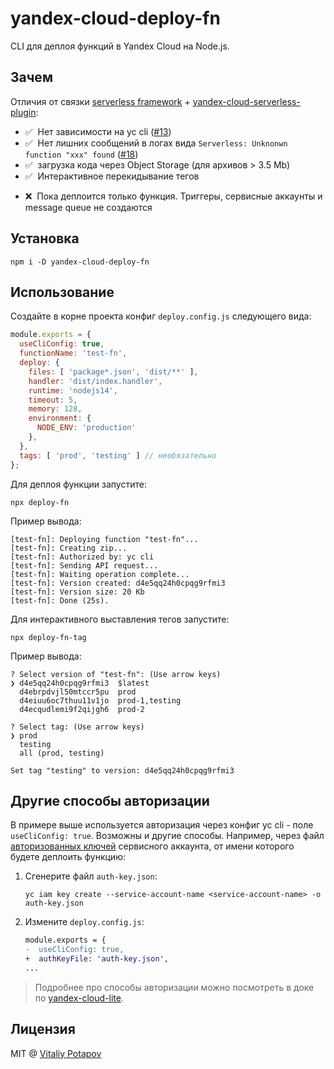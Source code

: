 # yandex-cloud-deploy-fn
CLI для деплоя функций в Yandex Cloud на Node.js.

## Зачем
Отличия от связки [serverless framework](https://github.com/serverless/serverless) + [yandex-cloud-serverless-plugin](https://github.com/yandex-cloud/serverless-plugin):
* ✅ &nbsp;Нет зависимости на yc cli ([#13](https://github.com/yandex-cloud/serverless-plugin/issues/13))
* ✅ &nbsp;Нет лишних сообщений в логах вида `Serverless: Unknonwn function "xxx" found` ([#18](https://github.com/yandex-cloud/serverless-plugin/issues/18))
* ✅ &nbsp;загрузка кода через Object Storage (для архивов > 3.5 Mb)
* ✅ &nbsp;Интерактивное перекидывание тегов
- ❌ &nbsp;Пока деплоится только функция. Триггеры, сервисные аккаунты и message queue не создаются

## Установка
```
npm i -D yandex-cloud-deploy-fn
```

## Использование
Создайте в корне проекта конфиг `deploy.config.js` следующего вида:
```js
module.exports = {
  useCliConfig: true,
  functionName: 'test-fn',
  deploy: {
    files: [ 'package*.json', 'dist/**' ],
    handler: 'dist/index.handler',
    runtime: 'nodejs14',
    timeout: 5,
    memory: 128,
    environment: {
      NODE_ENV: 'production'
    },
  },
  tags: [ 'prod', 'testing' ] // необязательно
};
```

Для деплоя функции запустите:
```
npx deploy-fn
```
Пример вывода:
```
[test-fn]: Deploying function "test-fn"...
[test-fn]: Creating zip...
[test-fn]: Authorized by: yc cli
[test-fn]: Sending API request...
[test-fn]: Waiting operation complete...
[test-fn]: Version created: d4e5qq24h0cpqg9rfmi3
[test-fn]: Version size: 20 Kb
[test-fn]: Done (25s).
```

Для интерактивного выставления тегов запустите:
```
npx deploy-fn-tag
```

Пример вывода:
```
? Select version of "test-fn": (Use arrow keys)
❯ d4e5qq24h0cpqg9rfmi3  $latest
  d4ebrpdvjl50mtccr5pu  prod
  d4eiuu6oc7thuu11v1jo  prod-1,testing
  d4ecqudlemi9f2qijgh6  prod-2

? Select tag: (Use arrow keys)
❯ prod
  testing
  all (prod, testing)

Set tag "testing" to version: d4e5qq24h0cpqg9rfmi3
```

## Другие способы авторизации
В примере выше используется авторизация через конфиг yc cli - поле `useCliConfig: true`.
Возможны и другие способы. Например, через файл [авторизованных ключей](https://cloud.yandex.ru/docs/iam/operations/authorized-key/create) сервисного аккаунта, от имени которого будете деплоить функцию:

1. Сгенерите файл `auth-key.json`:
   ```
   yc iam key create --service-account-name <service-account-name> -o auth-key.json
   ```

2. Измените `deploy.config.js`:
   ```diff
   module.exports = {
   -  useCliConfig: true,
   +  authKeyFile: 'auth-key.json',
   ...
   ```

> Подробнее про способы авторизации можно посмотреть в доке по [yandex-cloud-lite](https://github.com/vitalets/yandex-cloud-lite#создание-сессии).

## Лицензия
MIT @ [Vitaliy Potapov](https://github.com/vitalets)
